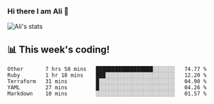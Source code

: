 ### Hi there I am Ali 👋

![Ali's stats](https://github-readme-stats.vercel.app/api?username=crunchtime-ali&show_icons=true)

## 📊 **This week's coding!**
<!--START_SECTION:waka-->
```text
Other       7 hrs 58 mins   ██████████████████░░░░░░░   74.77 % 
Ruby        1 hr 18 mins    ███░░░░░░░░░░░░░░░░░░░░░░   12.20 % 
Terraform   31 mins         █░░░░░░░░░░░░░░░░░░░░░░░░   04.90 % 
YAML        27 mins         █░░░░░░░░░░░░░░░░░░░░░░░░   04.26 % 
Markdown    10 mins         ░░░░░░░░░░░░░░░░░░░░░░░░░   01.57 %
```
<!--END_SECTION:waka-->
